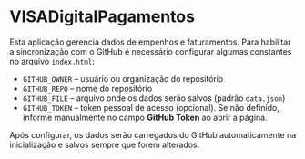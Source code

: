 # VISADigitalPagamentos

Esta aplicação gerencia dados de empenhos e faturamentos. Para habilitar a sincronização com o GitHub é necessário configurar algumas constantes no arquivo `index.html`:

- `GITHUB_OWNER` – usuário ou organização do repositório
- `GITHUB_REPO` – nome do repositório
- `GITHUB_FILE` – arquivo onde os dados serão salvos (padrão `data.json`)
- `GITHUB_TOKEN` – token pessoal de acesso (opcional). Se não definido, informe manualmente no campo **GitHub Token** ao abrir a página.

Após configurar, os dados serão carregados do GitHub automaticamente na inicialização e salvos sempre que forem alterados.
